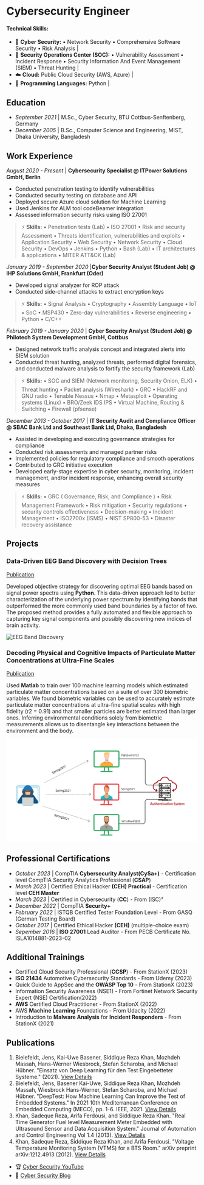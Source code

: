 # Cybersecurity Engineer

#### Technical Skills: 
- 📌 **Cyber Security:** • Network Security • Comprehensive Software Security • Risk Analysis |
- 🔭 **Security Operations Center (SOC):** • Vulnerability Assessment • Incident Response  • Security Information And Event Management (SIEM) • Threat Hunting |
- ☁️ **Cloud:** Public Cloud Security (AWS, Azure) |
- 💊 **Programming Languages:** Python |



## Education
- _September 2021_	| M.Sc., Cyber Security, BTU Cottbus-Senftenberg, Germany 						       		
- _December 2005_ | B.Sc., Computer Science and Engineering, MIST, Dhaka University, Bangladesh	 			        		



## Work Experience

_August 2020 - Present_ | **Cybersecurity Specialist @ ITPower Solutions GmbH, Berlin**
- Conducted penetration testing to identify vulnerabilities
- Conducted security testing on database and API
- Deployed secure Azure cloud solution for Machine Learning
- Used Jenkins for ALM tool codeBeamer integration
- Assessed information security risks using ISO 27001
  
> ⚡ **Skills:**
> • Penetration tests (Lab) • ISO 27001 • Risk and security Assessment • Threats identification, vulnerabilities and exploits • Application Security • Web Security • Network Security • Cloud Security • DevOps • Jenkins • Python • Bash (Lab) • IT architectures & applications • MITER ATT&CK (Lab)



 _January 2019 - September 2020_ |**Cyber Security Analyst (Student Job) @ IHP Solutions GmbH, Frankfurt (Oder)**
- Developed signal analyzer for ROP attack
- Conducted side-channel attacks to extract encryption keys

> ⚡ **Skills:**
> • Signal Analysis • Cryptography • Assembly Language • IoT • SoC • MSP430 • Zero-day vulnerabilities • Reverse engineering • Python • C/C++



_February 2019 - January 2020_ | **Cyber Security Analyst (Student Job) @ Philotech System Development GmbH, Cottbus**
- Designed network traffic analysis concept and integrated alerts into SIEM solution
- Conducted threat hunting, analyzed threats, performed digital forensics, and conducted malware analysis to fortify the security framework (Lab)

> ⚡ **Skills:**
> • SOC and SIEM (Network monitoring, Security Onion, ELK) • Threat hunting • Packet analysis (Wireshark) • GRC • HackRF and GNU radio • Tenable Nessus • Nmap • Metasploit • Operating systems (Linux) • BRO/Zeek IDS IPS • Virtual Machine, Routing & Switching • Firewall (pfsense)



_December 2013 - October 2017_ | **IT Security Audit and Compliance Officer @ SBAC Bank Ltd and Southeast Bank Ltd, Dhaka, Bangladesh**
- Assisted in developing and executing governance strategies for compliance
- Conducted risk assessments and managed partner risks
- Implemented policies for regulatory compliance and smooth operations
- Contributed to GRC initiative execution
- Developed early-stage expertise in cyber security, monitoring, incident management, and/or incident response, enhancing overall security measures

> ⚡ **Skills:**
> • GRC ( Governance, Risk, and Compliance ) • Risk Management Framework • Risk mitigation • Security regulations • security controls effectiveness • Decision-making • Incident Management • ISO2700x (ISMS) • NIST SP800-53 • Disaster recovery assistance



## Projects
### Data-Driven EEG Band Discovery with Decision Trees
[Publication](https://www.mdpi.com/1424-8220/22/8/3048)

Developed objective strategy for discovering optimal EEG bands based on signal power spectra using **Python**. This data-driven approach led to better characterization of the underlying power spectrum by identifying bands that outperformed the more commonly used band boundaries by a factor of two. The proposed method provides a fully automated and flexible approach to capturing key signal components and possibly discovering new indices of brain activity.

![EEG Band Discovery](/assets/img/eeg_band_discovery.jpeg)

### Decoding Physical and Cognitive Impacts of Particulate Matter Concentrations at Ultra-Fine Scales
[Publication](https://www.mdpi.com/1424-8220/22/11/4240)

Used **Matlab** to train over 100 machine learning models which estimated particulate matter concentrations based on a suite of over 300 biometric variables. We found biometric variables can be used to accurately estimate particulate matter concentrations at ultra-fine spatial scales with high fidelity (r2 = 0.91) and that smaller particles are better estimated than larger ones. Inferring environmental conditions solely from biometric measurements allows us to disentangle key interactions between the environment and the body.

![Bike Study](/assets/img/17bdbbc66c5924d99823be70e98832ed.png)



## Professional Certifications

- _October 2023_ | CompTIA **Cybersecurity Analyst(CySa+)** -  Certification level CompTIA Security Analytics Professional (**CSAP**) 
- _March 2023_ | Certified Ethical Hacker **(CEH) Practical** - Certification level **CEH Master**   
- _March 2023_ | Certified in Cybersecurity (**CC**) - From (ISC)² 
-  _December 2022_ | CompTIA **Security+**  
- _February 2022_ | ISTQB Certified Tester Foundation Level - From GASQ (German Testing Board) 
- _October 2017_ | Certified Ethical Hacker **(CEH)** (multiple-choice exam)    
- _Sepember 2016_ | **ISO 27001** Lead Auditor - From PECB Certificate No. ISLA1014881-2023-02 



## Additional Trainings
- Certified Cloud Security Professional (**CCSP**) - From StationX (2023) 
- **ISO 21434** Automotive Cybersecurity Standards - From Udemy (2023) 
- Quick Guide to AppSec and the **OWASP Top 10** - From StationX (2023)
- Information Security Awareness (NSE1) - From Fortinet Network Security Expert (NSE) Certification(2022)
- **AWS** Certified Cloud Practitioner - From StationX (2022)
- AWS **Machine Learning** Foundations - From Udacity (2022) 
- Introduction to **Malware Analysis** for **Incident Responders** - From StationX (2021)



## Publications

1. Bielefeldt, Jens, Kai-Uwe Basener, Siddique Reza Khan, Mozhdeh Massah, Hans-Werner Wiesbrock, Stefan Scharoba, and Michael Hübner. "Einsatz von Deep Learning für den Test Eingebetteter Systeme." (2021). [View Details](https://dl.gi.de/items/99eebe5c-4de3-4eb0-a995-64965f98dbc1)
2. Bielefeldt, Jens, Basener Kai-Uwe, Siddique Reza Khan, Mozhdeh Massah, Wiesbrock Hans-Werner, Stefan Scharoba, and Michael Hübner. "DeepTest: How Machine Learning Can Improve the Test of Embedded Systems." In 2021 10th Mediterranean Conference on Embedded Computing (MECO), pp. 1-6. IEEE, 2021. [View Details](https://ieeexplore.ieee.org/abstract/document/9460182?casa_token=fmdHALCgyGUAAAAA:icE4KxKSMU7WgOd-j_jmLazjkr0LjmNiR16mnAJoTOXHWS7rS3p5v7_UhxJMCskYAWQgVNFkM7Tr)
3. Khan, Sadeque Reza, Arifa Ferdousi, and Siddique Reza Khan. "Real Time Generator Fuel level Measurement Meter Embedded with Ultrasound Sensor and Data Acquisition System." Journal of Automation and Control Engineering Vol 1.4 (2013). [View Details](https://d1wqtxts1xzle7.cloudfront.net/45442326/Real_Time_Generator_Fuel_level_Measureme20160508-30587-18ob0ao-libre.pdf?1462693011=&response-content-disposition=inline%3B+filename%3DReal_Time_Generator_Fuel_level_Measureme.pdf&Expires=1702809389&Signature=E3q1OID8U7qO7US7CLIRqewBYlFY6pn6vDSV2qwuo-jo7diKT0o0-Y5uGdq8cN8MG2WsOM53WZ-rpu~ACuYJrMuQBrI4gQJe7AC91iuxEl4AYpvobIsCxipEif6bSEVz993NBinfv5Xpg4G3q3ZIeWt3cHT0ZYB6x8lMBwhTCsMqCcmJBPbEGNNUCHDfCywZLqszPntZ7OLlh3CloLmIFUfjF45p7aFdi2ol4QIBsP93v7kSuAh9emYIOnkRYSgV6nLF7AKhPLvttCDwaMCxCnFf5DS~UM07zJ-~iu3I0t9iqV~w4Y8Z2WFyuyR8Ss9~uJ3Zq6tofVnHTcaYxK6KCQ__&Key-Pair-Id=APKAJLOHF5GGSLRBV4ZA)
4. Khan, Sadeque Reza, Siddique Reza Khan, and Arifa Ferdousi. "Voltage Temperature Monitoring System (VTMS) for a BTS Room." arXiv preprint arXiv:1212.4913 (2012). [View Details](https://arxiv.org/abs/1212.4913)


- 🏆 [Cyber Security YouTube](https://www.youtube.com/channel/UCZ39vC9u72_8X5LHB647aSQ)
- 📕 [Cyber Security Blog](https://medium.com/@weexplore2learn)

